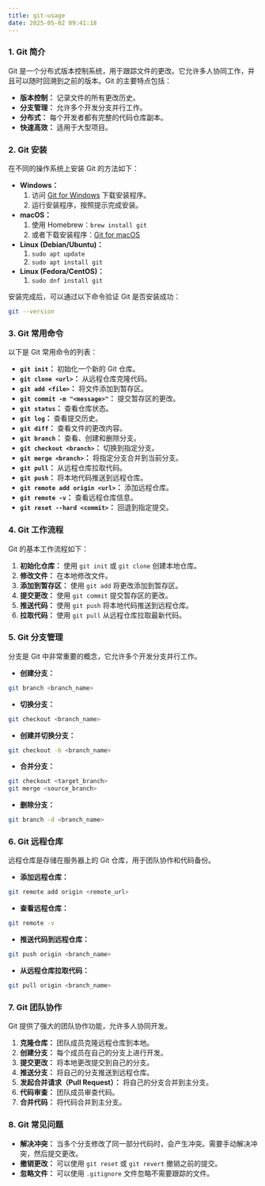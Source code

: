 ```yaml
---
title: git-usage
date: 2025-05-02 09:41:18
---
```


### 1. Git 简介

Git 是一个分布式版本控制系统，用于跟踪文件的更改。它允许多人协同工作，并且可以随时回溯到之前的版本。Git 的主要特点包括：

*   **版本控制：** 记录文件的所有更改历史。
*   **分支管理：** 允许多个开发分支并行工作。
*   **分布式：** 每个开发者都有完整的代码仓库副本。
*   **快速高效：** 适用于大型项目。

### 2. Git 安装

在不同的操作系统上安装 Git 的方法如下：

*   **Windows：**
    1.  访问 [Git for Windows](https://gitforwindows.org/) 下载安装程序。
    2.  运行安装程序，按照提示完成安装。
*   **macOS：**
    1.  使用 Homebrew：`brew install git`
    2.  或者下载安装程序：[Git for macOS](https://sourceforge.net/projects/git-osx-installer/)
*   **Linux (Debian/Ubuntu)：**
    1.  `sudo apt update`
    2.  `sudo apt install git`
*   **Linux (Fedora/CentOS)：**
    1.  `sudo dnf install git`

安装完成后，可以通过以下命令验证 Git 是否安装成功：

```bash
git --version
```

### 3. Git 常用命令

以下是 Git 常用命令的列表：

*   **`git init`：** 初始化一个新的 Git 仓库。
*   **`git clone <url>`：** 从远程仓库克隆代码。
*   **`git add <file>`：** 将文件添加到暂存区。
*   **`git commit -m "<message>"`：** 提交暂存区的更改。
*   **`git status`：** 查看仓库状态。
*   **`git log`：** 查看提交历史。
*   **`git diff`：** 查看文件的更改内容。
*   **`git branch`：** 查看、创建和删除分支。
*   **`git checkout <branch>`：** 切换到指定分支。
*   **`git merge <branch>`：** 将指定分支合并到当前分支。
*   **`git pull`：** 从远程仓库拉取代码。
*   **`git push`：** 将本地代码推送到远程仓库。
*   **`git remote add origin <url>`：** 添加远程仓库。
*   **`git remote -v`：** 查看远程仓库信息。
*   **`git reset --hard <commit>`：** 回退到指定提交。

### 4. Git 工作流程

Git 的基本工作流程如下：

1.  **初始化仓库：** 使用 `git init` 或 `git clone` 创建本地仓库。
2.  **修改文件：** 在本地修改文件。
3.  **添加到暂存区：** 使用 `git add` 将更改添加到暂存区。
4.  **提交更改：** 使用 `git commit` 提交暂存区的更改。
5.  **推送代码：** 使用 `git push` 将本地代码推送到远程仓库。
6.  **拉取代码：** 使用 `git pull` 从远程仓库拉取最新代码。

### 5. Git 分支管理

分支是 Git 中非常重要的概念，它允许多个开发分支并行工作。

*   **创建分支：**

```bash
git branch <branch_name>
```

*   **切换分支：**

```bash
git checkout <branch_name>
```

*   **创建并切换分支：**

```bash
git checkout -b <branch_name>
```

*   **合并分支：**

```bash
git checkout <target_branch>
git merge <source_branch>
```

*   **删除分支：**

```bash
git branch -d <branch_name>
```

### 6. Git 远程仓库

远程仓库是存储在服务器上的 Git 仓库，用于团队协作和代码备份。

*   **添加远程仓库：**

```bash
git remote add origin <remote_url>
```

*   **查看远程仓库：**

```bash
git remote -v
```

*   **推送代码到远程仓库：**

```bash
git push origin <branch_name>
```

*   **从远程仓库拉取代码：**

```bash
git pull origin <branch_name>
```

### 7. Git 团队协作

Git 提供了强大的团队协作功能，允许多人协同开发。

1.  **克隆仓库：** 团队成员克隆远程仓库到本地。
2.  **创建分支：** 每个成员在自己的分支上进行开发。
3.  **提交更改：** 将本地更改提交到自己的分支。
4.  **推送分支：** 将自己的分支推送到远程仓库。
5.  **发起合并请求（Pull Request）：** 将自己的分支合并到主分支。
6.  **代码审查：** 团队成员审查代码。
7.  **合并代码：** 将代码合并到主分支。

### 8. Git 常见问题

*   **解决冲突：** 当多个分支修改了同一部分代码时，会产生冲突。需要手动解决冲突，然后提交更改。
*   **撤销更改：** 可以使用 `git reset` 或 `git revert` 撤销之前的提交。
*   **忽略文件：** 可以使用 `.gitignore` 文件忽略不需要跟踪的文件。
